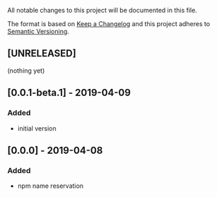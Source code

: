 All notable changes to this project will be documented in this file.

The format is based on [Keep a Changelog](http://keepachangelog.com/en/1.0.0/)
and this project adheres to [Semantic Versioning](http://semver.org/spec/v2.0.0.html).

## [UNRELEASED]
(nothing yet)

## [0.0.1-beta.1] - 2019-04-09
### Added
- initial version

## [0.0.0] - 2019-04-08
### Added
- npm name reservation
